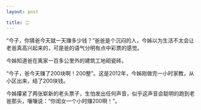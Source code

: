 ```yaml
---
layout: post

title: 二
---
```


“今子，你猜爸今天就一天赚多少钱？”爸爸是个沉闷的人，今姊以为生活不太会让老爸真高兴起来的，可是爸的语气分明有点中彩票的感觉。

今姊知道爸在离家一百多公里外的建筑工地砌瓷砖。

“今子，爸今天赚了200块啊！200整”。这是2012年，今姊刚做完一小时家教，从小区出来，结了200块钱。

今姊攥紧了两张崭新的老头票子，生怕发出任何声音，似乎这声音会聪明的跑到老爸那头，嚷嚷说：“你闺女一个小时赚200啊！”。



